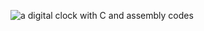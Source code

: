 ![a digital clock with C and assembly codes](https://github.com/[aliisapour]/[Digital-clock-]/Capture.PNG?raw=true)

